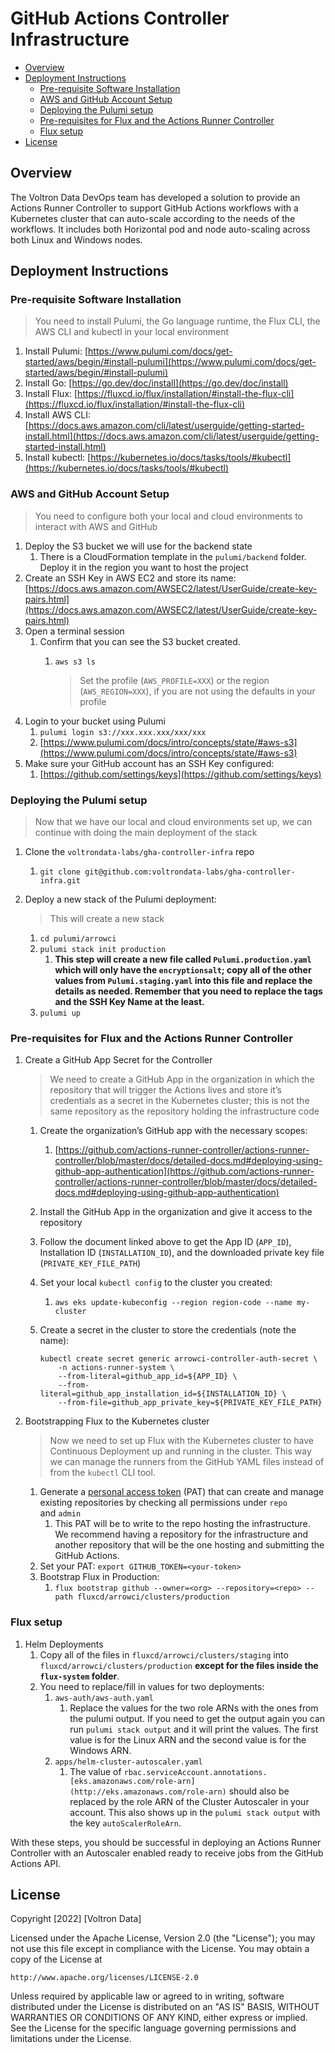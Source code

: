 # GitHub Actions Controller Infrastructure

* [Overview](#overview)
* [Deployment Instructions](#deployment-instructions)
    * [Pre-requisite Software Installation](#pre-requisite-software-installation)
    * [AWS and GitHub Account Setup](#aws-and-github-account-setup)
    * [Deploying the Pulumi setup](#deploying-the-pulumi-setup)
    * [Pre-requisites for Flux and the Actions Runner Controller](#pre-requisites-for-flux-and-the-actions-runner-controller)
    * [Flux setup](#flux-setup)
* [License](#license)

## Overview

The Voltron Data DevOps team has developed a solution to provide an Actions Runner Controller to support GitHub Actions workflows with a Kubernetes cluster that can auto-scale according to the needs of the workflows. It includes both Horizontal pod and node auto-scaling across both Linux and Windows nodes.

## Deployment Instructions

### Pre-requisite Software Installation

> You need to install Pulumi, the Go language runtime, the Flux CLI, the AWS CLI and kubectl in your local environment
>
1. Install Pulumi: [https://www.pulumi.com/docs/get-started/aws/begin/#install-pulumi](https://www.pulumi.com/docs/get-started/aws/begin/#install-pulumi)
2. Install Go: [https://go.dev/doc/install](https://go.dev/doc/install)
3. Install Flux: [https://fluxcd.io/flux/installation/#install-the-flux-cli](https://fluxcd.io/flux/installation/#install-the-flux-cli)
4. Install AWS CLI: [https://docs.aws.amazon.com/cli/latest/userguide/getting-started-install.html](https://docs.aws.amazon.com/cli/latest/userguide/getting-started-install.html)
5. Install kubectl: [https://kubernetes.io/docs/tasks/tools/#kubectl](https://kubernetes.io/docs/tasks/tools/#kubectl)

### AWS and GitHub Account Setup

> You need to configure both your local and cloud environments to interact with AWS and GitHub
> 
1. Deploy the S3 bucket we will use for the backend state
    1. There is a CloudFormation template in the `pulumi/backend` folder. Deploy it in the region you want to host the project
2. Create an SSH Key in AWS EC2 and store its name: [https://docs.aws.amazon.com/AWSEC2/latest/UserGuide/create-key-pairs.html](https://docs.aws.amazon.com/AWSEC2/latest/UserGuide/create-key-pairs.html)
3. Open a terminal session
    1. Confirm that you can see the S3 bucket created. 
        1. `aws s3 ls`
            
            > Set the profile (`AWS_PROFILE=XXX`) or the region (`AWS_REGION=XXX`), if you are not using the defaults in your profile
            > 
4. Login to your bucket using Pulumi
    1. `pulumi login s3://xxx.xxx.xxx/xxx/xxx`
    2. [https://www.pulumi.com/docs/intro/concepts/state/#aws-s3](https://www.pulumi.com/docs/intro/concepts/state/#aws-s3)
5. Make sure your GitHub account has an SSH Key configured:
    1. [https://github.com/settings/keys](https://github.com/settings/keys)

### Deploying the Pulumi setup

> Now that we have our local and cloud environments set up, we can continue with doing the main deployment of the stack
> 
1. Clone the `voltrondata-labs/gha-controller-infra` repo
    1. `git clone git@github.com:voltrondata-labs/gha-controller-infra.git`
2. Deploy a new stack of the Pulumi deployment:
    
    > This will create a new stack
    > 
    1. `cd pulumi/arrowci`
    2. `pulumi stack init production`
        1. **This step will create a new file called `Pulumi.production.yaml` which will only have the `encryptionsalt`; copy all of the other values from `Pulumi.staging.yaml` into this file and replace the details as needed. Remember that you need to replace the tags and the SSH Key Name at the least.**
    3. `pulumi up`

### Pre-requisites for Flux and the Actions Runner Controller

1. Create a GitHub App Secret for the Controller
    
    > We need to create a GitHub App in the organization in which the repository that will trigger the Actions lives and store it’s credentials as a secret in the Kubernetes cluster; this is not the same repository as the repository holding the infrastructure code
    > 
    1. Create the organization’s GitHub app with the necessary scopes:
        1. [https://github.com/actions-runner-controller/actions-runner-controller/blob/master/docs/detailed-docs.md#deploying-using-github-app-authentication](https://github.com/actions-runner-controller/actions-runner-controller/blob/master/docs/detailed-docs.md#deploying-using-github-app-authentication)
    2. Install the GitHub App in the organization and give it access to the repository
    3. Follow the document linked above to get the App ID (`APP_ID`), Installation ID (`INSTALLATION_ID`), and the downloaded private key file (`PRIVATE_KEY_FILE_PATH`)
    4. Set your local `kubectl config` to the cluster you created:
        1. `aws eks update-kubeconfig --region region-code --name my-cluster`
    5. Create a secret in the cluster to store the credentials (note the name):
        
        ```
        kubectl create secret generic arrowci-controller-auth-secret \
            -n actions-runner-system \
            --from-literal=github_app_id=${APP_ID} \
            --from-literal=github_app_installation_id=${INSTALLATION_ID} \
            --from-file=github_app_private_key=${PRIVATE_KEY_FILE_PATH}
        ```
        
2. Bootstrapping Flux to the Kubernetes cluster
    
    > Now we need to set up Flux with the Kubernetes cluster to have Continuous Deployment up and running in the cluster. This way we can manage the runners from the GitHub YAML files instead of from the `kubectl` CLI tool.
    > 
    1. Generate a [personal access token](https://help.github.com/en/github/authenticating-to-github/creating-a-personal-access-token-for-the-command-line) (PAT) that can create and manage existing repositories by checking all permissions under `repo` and `admin`
        1. This PAT will be to write to the repo hosting the infrastructure. We recommend having a repository for the infrastructure and another repository that will be the one hosting and submitting the GitHub Actions.
    2. Set your PAT: `export GITHUB_TOKEN=<your-token>`
    3. Bootstrap Flux in Production:
        1. `flux bootstrap github --owner=<org> --repository=<repo> --path fluxcd/arrowci/clusters/production`

### Flux setup

1. Helm Deployments
    1. Copy all of the files in `fluxcd/arrowci/clusters/staging` into `fluxcd/arrowci/clusters/production` **except for the files inside the `flux-system` folder**.
    2. You need to replace/fill in values for two deployments:
        1. `aws-auth/aws-auth.yaml`
            1. Replace the values for the two role ARNs with the ones from the pulumi output. If you need to get the output again you can run `pulumi stack output` and it will print the values. The first value is for the Linux ARN and the second value is for the Windows ARN.
        2. `apps/helm-cluster-autoscaler.yaml`
            1. The value of `rbac.serviceAccount.annotations.[eks.amazonaws.com/role-arn](http://eks.amazonaws.com/role-arn)` should also be replaced by the role ARN of the Cluster Autoscaler in your account. This also shows up in the `pulumi stack output` with the key `autoScalerRoleArn`.

With these steps, you should be successful in deploying an Actions Runner Controller with an Autoscaler enabled ready to receive jobs from the GitHub Actions API.

## License

Copyright [2022] [Voltron Data]

Licensed under the Apache License, Version 2.0 (the "License");
you may not use this file except in compliance with the License.
You may obtain a copy of the License at

    http://www.apache.org/licenses/LICENSE-2.0

Unless required by applicable law or agreed to in writing, software
distributed under the License is distributed on an "AS IS" BASIS,
WITHOUT WARRANTIES OR CONDITIONS OF ANY KIND, either express or implied.
See the License for the specific language governing permissions and
limitations under the License. 

